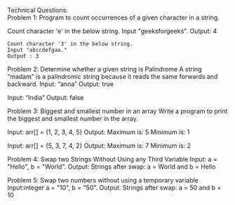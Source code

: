  Technical Questions:
 <br>
Problem 1: Program to count occurrences of a given character in a string.

 Count character 'e' in the below string.
	Input "geeksforgeeks". 
	Output: 4

	Count character '3' in the below string.
	Input "abccdefgaa."
	Output : 3

 Problem 2:  Determine whether a given string is Palindrome
 A string “madam” is a palindromic string because it reads the same forwards and backward. 
Input: “anna”
Output: true

Input: “India”
Output: false

 Problem 3:  Biggest and smallest number in an array
 Write a program to print the biggest and smallest number in the array. 

Input: arr[] = {1, 2, 3, 4, 5}
Output: Maximum is: 5
Minimum is: 1

Input: arr[] = {5, 3, 7, 4, 2}
Output: Maximum is: 7
Minimum is: 2

 Problem 4:  Swap two Strings Without Using any Third Variable
 Input: a = "Hello", b = "World".
Output: Strings after swap: a = World and b = Hello

 Problem 5: Swap two numbers without using a temporary variable
 Input:integer a = "10", b = "50".
Output: Strings after swap: a = 50 and b = 10
